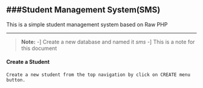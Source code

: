 ###**Student Management System(SMS)**
---


This is a simple student management system based on Raw PHP

----------
>**Note:**
>-] Create a new database and named it *sms*
>-] This is a note for this document

#### <i class="icon-file"></i> Create a Student
	Create a new student from the top navigation by click on CREATE menu button.